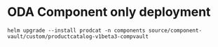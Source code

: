 # ODA Component only deployment

```
helm upgrade --install prodcat -n components source/component-vault/custom/productcatalog-v1beta3-compvault
```

